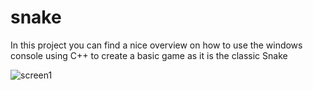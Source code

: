 # snake


In this project you can find a nice overview on how to use the windows console using C++ to create a basic game as it is the classic Snake

![screen1](https://user-images.githubusercontent.com/72194006/102925251-50b73f80-4493-11eb-87df-fb782874f079.png)
